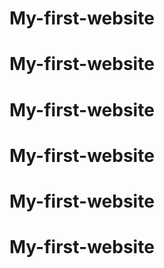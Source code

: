 # My-first-website
# My-first-website
# My-first-website
# My-first-website
# My-first-website
# My-first-website
